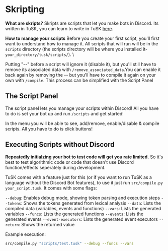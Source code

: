 # Skripting

**What are skripts?**
Skripts are scripts that let you make bots in Discord. Its written in TuSK, you can learn to write in TuSK [here](https://github.com/TutlaMC/TuSK/blob/main/docs/home.md).

**How to manage your scripts**
Before you create your first script, you'll first want to understand how to manage it. All scripts that will run will be in the `scripts` directory (the scripts directory will be where you installed it- `your_directory/tusk/scripts/`). \

Putting "--" before a script will ignore it (disable it), but you'll still have to remove its associated data with `/remove_associated_data`.You can enable it back again by removing the -- but you'll have to compile it again on your own with `/compile`. This process can be simplified with the Script Panel

## The Script Panel

The script panel lets you manage your scripts within Discord! All you have to do is set your bot up and run `/scripts` and get started!

In the menu you will be able to see, add/remove, enable/disable & compile scripts. All you have to do is click buttons!

## Executing Scripts without Discord

**Repeatedly initialzing your bot to test code will get you rate limited.** So it's best to test algorithmic code or code that doesn't use Discord function/effects seperately during development. 

TuSK comes with a feature just for this (or if you want to run TuSK as a language without the Discord Bot features), to use it just run `src/compile.py your_script.tusk`. It comes with some flags:

`--debug`: Enables debug mode, showing token parsing and execution steps
`--tokens`: Shows the tokens generated from lexical analysis
`--data`: Lists the compiled data (variables, events and functions)
`--vars`: Lists the generated variables
`--funcs`: Lists the generated functions
`--events`: Lists the generated events
`--event-executors`: Lists the generated event executors
`--return`: Shows the returned value


Example execution:

```bash
src/compile.py "scripts/test.tusk" --debug --funcs --vars
```







